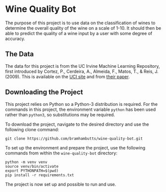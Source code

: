 # Wine Quality Bot

The purpose of this project is to use data on the classification of wines to determine the overall quality of the wine on a scale of 1-10. It should then be able to predict the quality of a wine input by a user with some degree of accuracy.

## The Data

The data for this project is from the UC Irvine Machine Learning Repository, first introduced by Cortez, P., Cerdeira, A., Almeida, F., Matos, T., & Reis, J. (2009). This is available on the [UCI site](https://doi.org/10.24432/C56S3T) and from [their paper](https://www.semanticscholar.org/paper/Modeling-wine-preferences-by-data-mining-from-Cortez-Cerdeira/bf15a0ccc14ac1deb5cea570c870389c16be019c).

## Downloading the Project

This project relies on Python so a Python-3 distribution is required. For the commands in this project, the environment variable `python` has been used rather than `python3`, so substitutions may be required.

To download the project, navigate to the desired directory and use the following clone command:

```
git clone https://github.com/bramhambutts/wine-quality-bot.git
```

To set up the environment and prepare the project, use the following commands from within the `wine-quality-bot` directory:

```
python -m venv venv
source venv/bin/activate
export PYTHONPATH=$(pwd)
pip install -r requirements.txt
```

The project is now set up and possible to run and use.